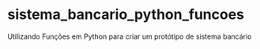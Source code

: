 # sistema_bancario_python_funcoes
Utilizando Funções em Python para criar um protótipo de sistema bancário
